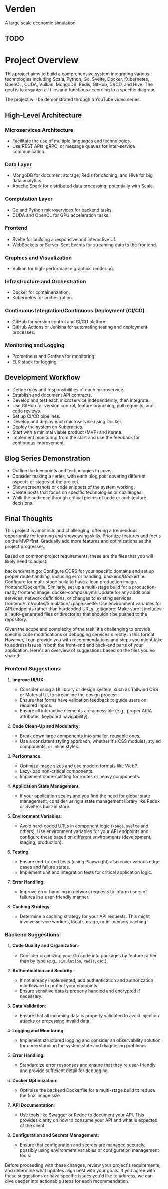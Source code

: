 # Verden
A large scale economic simulation

## TODO

# Project Overview

This project aims to build a comprehensive system integrating various technologies including Scala, Python, Go, Svelte, Docker, Kubernetes, OpenCL, CUDA, Vulkan, MongoDB, Redis, GitHub, CI/CD, and Hive. The goal is to organize all files and functions according to a specific diagram. 

The project will be demonstrated through a YouTube video series.

## High-Level Architecture

### Microservices Architecture
- Facilitate the use of multiple languages and technologies.
- Use REST APIs, gRPC, or message queues for inter-service communication.

### Data Layer
- MongoDB for document storage, Redis for caching, and Hive for big data analytics.
- Apache Spark for distributed data processing, potentially with Scala.

### Computation Layer
- Go and Python microservices for backend tasks.
- CUDA and OpenCL for GPU acceleration tasks.

### Frontend
- Svelte for building a responsive and interactive UI.
- WebSockets or Server-Sent Events for streaming data to the frontend.

### Graphics and Visualization
- Vulkan for high-performance graphics rendering.

### Infrastructure and Orchestration
- Docker for containerization.
- Kubernetes for orchestration.

### Continuous Integration/Continuous Deployment (CI/CD)
- GitHub for version control and CI/CD platform.
- GitHub Actions or Jenkins for automating testing and deployment processes.

### Monitoring and Logging
- Prometheus and Grafana for monitoring.
- ELK stack for logging.

## Development Workflow
- Define roles and responsibilities of each microservice.
- Establish and document API contracts.
- Develop and test each microservice independently, then integrate.
- Use GitHub for version control, feature branching, pull requests, and code reviews.
- Set up CI/CD pipelines.
- Develop and deploy each microservice using Docker.
- Deploy the system on Kubernetes.
- Start with a minimal viable product (MVP) and iterate.
- Implement monitoring from the start and use the feedback for continuous improvement.

## Blog Series Demonstration
- Outline the key points and technologies to cover.
- Consider making a series, with each blog post covering different aspects or stages of the project.
- Show screenshots or code snippets of the system working.
- Create posts that focus on specific technologies or challenges.
- Walk the audience through critical pieces of code or architecture decisions.

## Final Thoughts
This project is ambitious and challenging, offering a tremendous opportunity for learning and showcasing skills. Prioritize features and focus on the MVP first. Gradually add more features and optimizations as the project progresses.

Based on common project requirements, these are the files that you will likely need to adjust:

backend/main.go: Configure CORS for your specific domains and set up proper route handling, including error handling.
backend/Dockerfile: Configure for multi-stage build to have a lean production image.
frontend/Dockerfile: Similarly, set up a multi-stage build for a production-ready frontend image.
docker-compose.yml: Update for any additional services, network definitions, or changes to existing services.
frontend/src/routes/Simulation/+page.svelte: Use environment variables for API endpoints rather than hardcoded URLs.
.gitignore: Make sure it includes all auto-generated files or directories that shouldn't be pushed to the repository.



Given the scope and complexity of the task, it's challenging to provide specific code modifications or debugging services directly in this format. However, I can provide you with recommendations and steps you might take to address issues in both the front-end and back-end parts of your application. Here's an overview of suggestions based on the files you've shared:

### Frontend Suggestions:

1. **Improve UI/UX**:
   - Consider using a UI library or design system, such as Tailwind CSS or Material UI, to streamline the design process.
   - Ensure that forms have validation feedback to guide users on required inputs.
   - Ensure all interactive elements are accessible (e.g., proper ARIA attributes, keyboard navigability).
   
2. **Code Clean-Up and Modularity**:
   - Break down large components into smaller, reusable ones.
   - Use a consistent styling approach, whether it's CSS modules, styled components, or inline styles.
   
3. **Performance**:
   - Optimize image sizes and use modern formats like WebP.
   - Lazy-load non-critical components.
   - Implement code-splitting for routes or heavy components.

4. **Application State Management**:
   - If your application scales and you find the need for global state management, consider using a state management library like Redux or Svelte's built-in store.
   
5. **Environment Variables**:
   - Avoid hard-coded URLs in component logic (`+page.svelte` and others). Use environment variables for your API endpoints and configure these based on different environments (development, staging, production).
   
6. **Testing**:
   - Ensure end-to-end tests (using Playwright) also cover various edge cases and failure states.
   - Implement unit and integration tests for critical application logic.
   
7. **Error Handling**:
   - Improve error handling in network requests to inform users of failures in a user-friendly manner.

8. **Caching Strategy**:
   - Determine a caching strategy for your API requests. This might involve service workers, local storage, or in-memory caching.

### Backend Suggestions:

1. **Code Quality and Organization**:
   - Consider organizing your Go code into packages by feature rather than by type (e.g., `simulation`, `redis`, etc.).
   
2. **Authentication and Security**:
   - If not already implemented, add authentication and authorization middleware to protect your endpoints.
   - Ensure sensitive data is properly handled and encrypted if necessary.
   
3. **Data Validation**:
   - Ensure that all incoming data is properly validated to avoid injection attacks or processing invalid data.

4. **Logging and Monitoring**:
   - Implement structured logging and consider an observability solution for understanding the system state and diagnosing problems.
   
5. **Error Handling**:
   - Standardize error responses and ensure that they're user-friendly and provide sufficient detail for debugging.
   
6. **Docker Optimization**:
   - Optimize the backend Dockerfile for a multi-stage build to reduce the final image size.

7. **API Documentation**:
   - Use tools like Swagger or Redoc to document your API. This provides clarity on how to consume your API and what is expected of the client.

8. **Configuration and Secrets Management**:
   - Ensure that configuration and secrets are managed securely, possibly using environment variables or configuration management tools.

Before proceeding with these changes, review your project's requirements, and determine what updates align best with your goals. If you agree with these suggestions or have specific issues you'd like to address, we can dive deeper into actionable steps for each recommendation.
